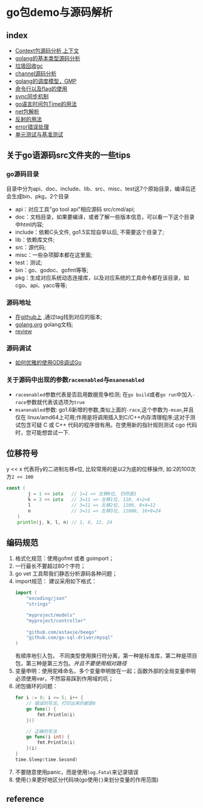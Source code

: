 # go包demo与源码解析

## index
- [Context包源码分析,上下文](./context/README.md)
- [golang的基本类型源码分析](./types/README.md)
- [垃圾回收gc](./runtime/gc.md)
- [channel源码分析](./runtime/channel.md)
- [golang的调度模型，GMP](./runtime/GMP.md)
- [命令行以及flag的使用](./flag/README.md)
- [sync同步机制](./flag/README.md)
- [go语言时间包Time的用法](./time/README.md)
- [net包解析](./net/README.md)
- [反射的用法](./reflect/README.md)
- [error错误处理](./error/.)
- [单元测试与基准测试](./testing/README.md)

## 关于go语源码src文件夹的一些tips
### go源码目录
目录中分为api、doc、include、lib、src、misc、test这7个原始目录，编译后还会生成bin、pkg，2个目录
- api：对应工具"go tool api"相应源码 src/cmd/api;
- doc：文档目录，如果要编译，或者了解一些版本信息，可以看一下这个目录中html内容;
- include：依赖C头文件, go1.5实现自举以后, 不需要这个目录了;
- lib：依赖库文件;
- src：源代码;
- misc：一些杂项脚本都在这里面;
- test：测试;
- bin：go、godoc、gofmt等等;
- pkg：生成对应系统动态连接库，以及对应系统的工具命令都在该目录，如cgo、api、yacc等等;

### 源码地址
- [在github上](https://github.com/golang/go/tree/go1.14.15/src) ,通过tag找到对应的版本;
- [golang.org](https://golang.org/doc/faq#history) golang文档;
- [review](https://go-review.googlesource.com/c/go/+/36476)

### 源码调试
- [如何优雅的使用GDB调试Go](https://mp.weixin.qq.com/s/xfDydcpRCmX1dR5FybI0Rw)

### 关于源码中出现的参数`raceenabled`与`msanenabled`
- `raceenabled`参数代表是否启用数据竞争检测; 在`go build`或者`go run`中加入`-race`参数就代表该选项为`true`
- `msanenabled`参数: go1.6新增的参数,类似上面的`-race`,这个参数为`-msan`,并且仅在 linux/amd64上可用;作用是将调用插入到C/C++内存清理程序;这对于测试包含可疑 C 或 C++ 代码的程序很有用。在使用新的指针规则测试 cgo 代码时，您可能想尝试一下.

## 位移符号
y << x 代表将y的二进制左移x位, 比较常用的是以2为底的位移操作, 如:2的100次方`2 << 100`
```go
const (
        j = 1 << iota	// 1=1 => 左移0位, 仍然是1
        k = 3 << iota	// 3=11 => 左移1位, 110, 4+2=6
        l				// 3=11 => 左移2位, 1100, 8+4=12
        n				// 3=11 => 左移3位, 11000, 16+8=24
    )
    println(j, k, l, n)	// 1, 6, 12, 24
```

## 编码规范
1. 格式化规范：使用gofmt 或者 goimport；
2. 一行最长不要超过80个字符；
3. go vet 工具帮我们静态分析源码各种问题；
4. import规范：
   建议采用如下格式：
   ```go
   import (
       "encoding/json"
       "strings"

       "myproject/models"
       "myproject/controller"
       
       "github.com/astaxie/beego"
       "github.com/go-sql-driver/mysql"
   )
   ```
   有顺序地引入包， 不同类型使用换行符分离，第一种是标准库，第二种是项目包，第三种是第三方包。*并且不要使用相对路径*
5. 变量申明：使用驼峰命名，多个变量申明放在一起；函数外部的全局变量申明必须使用var，不然容易踩到作用域的坑；
6. 闭包循环的问题：
    ```go
    for i := 0; i <= 5; i++ {
        // 错误的写法，打印出来的都是6
        go func() {
            fmt.Println(i)
        }()

        // 正确的写法
        go func(i int) {
            fmt.Println(i)
        }(i)
    }
    time.Sleep(time.Second)
    ```
7. 不要随意使用panic，而是使用`log.Fatal`来记录错误
8. 使用`{}`来更好地区分代码块(go使用`{}`来划分变量的作用范围)



## reference
